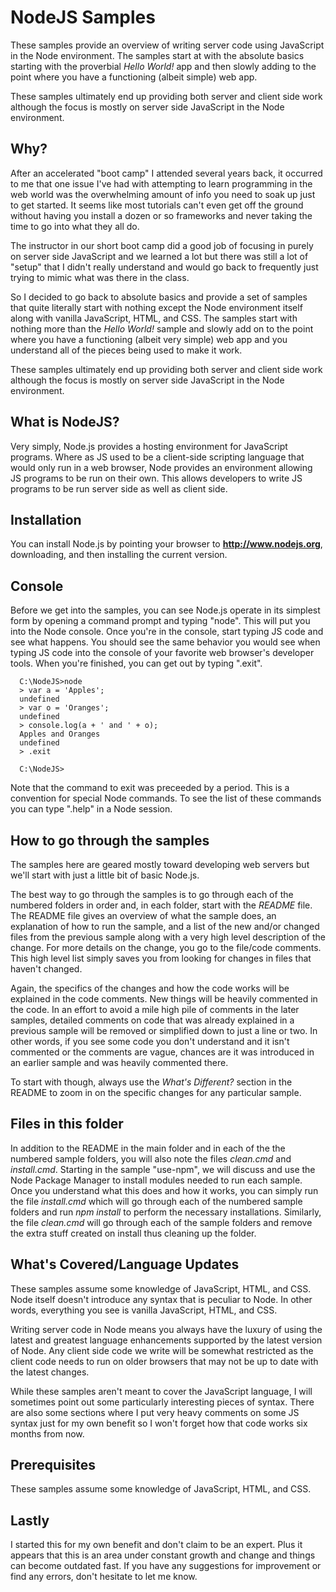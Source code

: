 # NodeJS Samples

These samples provide an overview of writing server code using JavaScript in the Node environment. The samples start at with the absolute basics starting with the proverbial *Hello World!* app and then slowly adding to the point where you have a functioning (albeit simple) web app.

These samples ultimately end up providing both server and client side work although the focus is mostly on server side JavaScript in the Node environment.

## Why?

After an accelerated "boot camp" I attended several years back, it occurred to me that one issue I've had with attempting to learn programming in the web world was the overwhelming amount of info you need to soak up just to get started. It seems like most tutorials can't even get off the ground without having you install a dozen or so frameworks and never taking the time to go into what they all do.

The instructor in our short boot camp did a good job of focusing in purely on server side JavaScript and we learned a lot but there was still a lot of "setup" that I didn't really understand and would go back to frequently just trying to mimic what was there in the class.

So I decided to go back to absolute basics and provide a set of samples that quite literally start with nothing except the Node environment itself along with vanilla JavaScript, HTML, and CSS. The samples start with nothing more than the *Hello World!* sample and slowly add on to the point where you have a functioning (albeit very simple) web app and you understand all of the pieces being used to make it work.

These samples ultimately end up providing both server and client side work although the focus is mostly on server side JavaScript in the Node environment.

## What is NodeJS?

Very simply, Node.js provides a hosting environment for JavaScript programs. Where as JS used to be a client-side scripting language that would only run in a web browser, Node provides an environment allowing JS programs to be run on their own. This allows developers to write JS programs to be run server side as well as client side.

## Installation

You can install Node.js by pointing your browser to **http://www.nodejs.org**, downloading, and then installing the current version.

## Console

Before we get into the samples, you can see Node.js operate in its simplest form by opening a command prompt and typing "node". This will put you into the Node console. Once you're in the console, start typing JS code and see what happens. You should see the same behavior you would see when typing JS code into the console of your favorite web browser's developer tools. When you're finished, you can get out by typing ".exit".

```
  C:\NodeJS>node
  > var a = 'Apples';
  undefined
  > var o = 'Oranges';
  undefined
  > console.log(a + ' and ' + o);
  Apples and Oranges
  undefined
  > .exit

  C:\NodeJS>
```

Note that the command to exit was preceeded by a period. This is a convention for special Node commands. To see the list of these commands you can type ".help" in a Node session.

## How to go through the samples

The samples here are geared mostly toward developing web servers but we'll start with just a little bit of basic Node.js.

The best way to go through the samples is to go through each of the numbered folders in order and, in each folder, start with the *README* file. The README file gives an overview of what the sample does, an explanation of how to run the sample, and a list of the new and/or changed files from the previous sample along with a very high level description of the change. For more details on the change, you go to the file/code comments. This high level list simply saves you from looking for changes in files that haven't changed.

Again, the specifics of the changes and how the code works will be explained in the code comments. New things will be heavily commented in the code. In an effort to avoid a mile high pile of comments in the later samples, detailed comments on code that was already explained in a previous sample will be removed or simplified down to just a line or two. In other words, if you see some code you don't understand and it isn't commented or the comments are vague, chances are it was introduced in an earlier sample and was heavily commented there.

To start with though, always use the *What's Different?* section in the README to zoom in on the specific changes for any particular sample.

## Files in this folder

In addition to the README in the main folder and in each of the the numbered sample folders, you will also note the files *clean.cmd* and *install.cmd*. Starting in the sample "use-npm", we will discuss and use the Node Package Manager to install modules needed to run each sample. Once you understand what this does and how it works, you can simply run the file *install.cmd* which will go through each of the numbered sample folders and run *npm install* to perform the necessary installations. Similarly, the file *clean.cmd* will go through each of the sample folders and remove the extra stuff created on install thus cleaning up the folder.

## What's Covered/Language Updates

These samples assume some knowledge of JavaScript, HTML, and CSS. Node itself doesn't introduce any syntax that is peculiar to Node. In other words, everything you see is vanilla JavaScript, HTML, and CSS.

Writing server code in Node means you always have the luxury of using the latest and greatest language enhancements supported by the latest version of Node. Any client side code we write will be somewhat restricted as the client code needs to run on older browsers that may not be up to date with the latest changes.

While these samples aren't meant to cover the JavaScript language, I will sometimes point out some particularly interesting pieces of syntax. There are also some sections where I put very heavy comments on some JS syntax just for my own benefit so I won't forget how that code works six months from now.

## Prerequisites

These samples assume some knowledge of JavaScript, HTML, and CSS.

## Lastly

I started this for my own benefit and don't claim to be an expert. Plus it appears that this is an area under constant growth and change and things can become outdated fast. If you have any suggestions for improvement or find any errors, don't hesitate to let me know.
